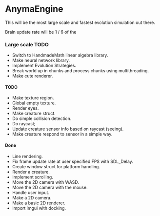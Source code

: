 # AnymaEngine 

This will be the most large scale and fastest evolution simulation out there. 

Brain update rate will be 1 / 6 of the 

### Large scale TODO
 - Switch to HandmadeMath linear algebra library.
 - Make neural network library.
 - Implement Evolution Strategies.
 - Break world up in chunks and process chunks using multithreading.
 - Make cute renderer.

#### TODO
- Make texture region.
- Global empty texture.
- Render eyes.
- Make creature struct.
- Do simple collision detection.
- Do raycast;
- Update creature sensor info based on raycast (seeing).
- Make creature respond to sensor in a simple way.

#### Done
- Line rendering.
- Fix frame update rate at user specified FPS with SDL_Delay.
- Create window struct for platform handling.
- Render a creature.
- Implement scrolling.
- Move the 2D camera with WASD.
- Move the 2D camera with the mouse.
- Handle user input.
- Make a 2D camera.
- Make a basic 2D renderer.
- Import imgui with docking.